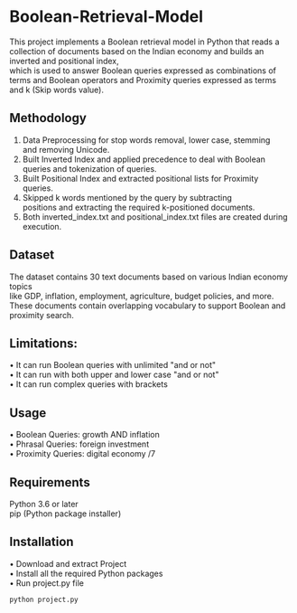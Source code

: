 # Boolean-Retrieval-Model  
This project implements a Boolean retrieval model in Python that reads a  
collection of documents based on the Indian economy and builds an inverted and positional index,  
which is used to answer Boolean queries expressed as combinations of  
terms and Boolean operators and Proximity queries expressed as terms  
and k (Skip words value).

## Methodology  
1. Data Preprocessing for stop words removal, lower case, stemming  
and removing Unicode.  
2. Built Inverted Index and applied precedence to deal with Boolean  
queries and tokenization of queries.  
3. Built Positional Index and extracted positional lists for Proximity  
queries.  
4. Skipped k words mentioned by the query by subtracting  
positions and extracting the required k-positioned documents.  
5. Both inverted_index.txt and positional_index.txt files are created during execution.

## Dataset  
The dataset contains 30 text documents based on various Indian economy topics  
like GDP, inflation, employment, agriculture, budget policies, and more.  
These documents contain overlapping vocabulary to support Boolean and proximity search.

## Limitations:  
• It can run Boolean queries with unlimited "and or not"  
• It can run with both upper and lower case "and or not"  
• It can run complex queries with brackets  

## Usage  
• Boolean Queries: growth AND inflation  
• Phrasal Queries: foreign investment  
• Proximity Queries: digital economy /7  

## Requirements  
Python 3.6 or later  
pip (Python package installer)

## Installation  
• Download and extract Project  
• Install all the required Python packages  
• Run project.py file  
```bash
python project.py
